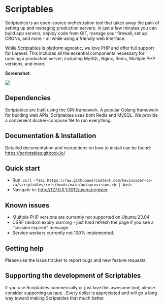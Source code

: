 

# Scriptables

Scriptables is an open-source orchestration tool that takes away the pain of setting up and managing production servers. In just a few minutes you can build app servers, deploy code from GIT, manage your firewall, set up CRONs, and more - all while using a friendly web interface.

While Scriptables is platform agnostic, we love PHP and offer full support for Laravel. This includes all the essential components necessary for running a production server; including MySQL, Nginx, Redis, Multiple PHP versions, and more.


**Screenshot**:

![](https://plexscriptables.com/static/img/build-server.png)

## Dependencies

Scriptables are built using the GIN framework. A popular Golang framework for building web APIs. Scriptables uses both Redis and MySQL. We provide a convenient docker-compose file to run everything.

## Documentation & Installation

Detailed documentation and instructions on how to install can be found: https://scriptables.gitbook.io/

## Quick start

 - Run: ```curl -fsSL https://raw.githubusercontent.com/kevincoder-co-za/scriptables/refs/heads/main/autoprovision.sh | bash ```
 - Navigate to: http://127.0.0.1:3012/users/register

## Known issues

 - Multiple PHP versions are currently not supported on Ubuntu 23.04.
 - CSRF random expiry warning - just hard refresh the page if you see a "session expired" message.
 - Service workers currently not 100% implemented.

## Getting help

Please use the issue tracker to report bugs and new feature requests.

## Supporting the development of Scriptables

If you use Scriptables commercially or just love this awesome tool, please consider supporting us [here](https://store.plexscriptables.com/buy/09049952-97d6-4d36-83ad-b7fe01ad732f) . Every dollar is appreciated and will go a long way toward making Scriptables that much better.

